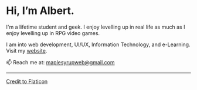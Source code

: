 # Hi, I’m Albert. 

I'm a lifetime student and geek. I enjoy levelling up in real life as much as I enjoy levelling up in RPG video games. 

I am into web development, UI/UX, Information Technology, and e-Learning. Visit my [website](https://maplesyrupweb.com/).

📫 Reach me at: maplesyrupweb@gmail.com



***


<!---
maplesyrupweb/maplesyrupweb is a ✨ special ✨ repository because its `README.md` (this file) appears on your GitHub profile.
You can click the Preview link to take a look at your changes.
--->


<a href="https://www.flaticon.com/free-icons/maple-syrup" title="maple syrup icons">Credit to Flaticon</a>
